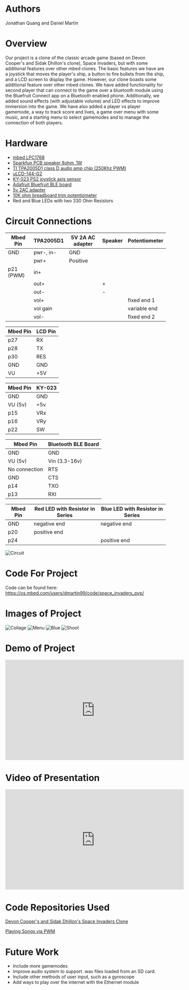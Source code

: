 # Authors
Jonathan Quang and Daniel Martin


# Overview
Our project is a clone of the classic arcade game (based on Devon Cooper's and Sidak Dhillon's clone), Space Invaders, but with some additional features over other mbed clones. The basic features we have are a joystick that moves the player's ship, a button to fire bullets from the ship, and a LCD screen to display the game. However, our clone boasts some additional feature over other mbed clones. We have added functionality for second player that can connect to the game over a bluetooth module using the Bluefruit Connect app on a Bluetooth enabled phone. Additionally, we added sound effects (with adjustable volume) and LED effects to improve immersion into the game. We have also added a player vs player gamemode, a way to track score and lives, a game over menu with some music, and a starting menu to select gamemodes and to manage the connection of both players.

# Hardware
- [mbed LPC1768](https://os.mbed.com/platforms/mbed-LPC1768/)
- [Sparkfun PCB speaker 8ohm .1W](https://os.mbed.com/users/4180_1/notebook/tpa2005d1-class-d-audio-amp/)
- [TI TPA2005D1 class D audio amp chip (250Khz PWM)](https://os.mbed.com/users/4180_1/notebook/tpa2005d1-class-d-audio-amp/)
- [uLCD-144-G2](https://os.mbed.com/users/4180_1/notebook/ulcd-144-g2-128-by-128-color-lcd/)
- [KY-023 PS2 joystick axis sensor](https://arduinomodules.info/ky-023-joystick-dual-axis-module/)
- [Adafruit Bluefruit BLE board](https://os.mbed.com/users/4180_1/notebook/adafruit-bluefruit-le-uart-friend---bluetooth-low-/)
- [5v 2AC adapter](https://www.digikey.com/en/products/detail/wurth-electronics-inc/694106301002/5047522?utm_adgroup=Barrel%20-%20Power%20Connectors&utm_source=google&utm_medium=cpc&utm_campaign=Shopping_Product_Connectors%2C%20Interconnects_NEW&utm_term=&utm_content=Barrel%20-%20Power%20Connectors&gclid=Cj0KCQjw-LOEBhDCARIsABrC0TlTFUNaJdsN-9aJB1ibh7JMV1RMs3MJ0_6Dr17MpBX6kMGLQGHtjRsaAuz2EALw_wcB)
- [10K ohm breadboard trim potentiometer](https://www.sparkfun.com/products/9806)
- Red and Blue LEDs with two 330 Ohm Resistors



# Circuit Connections

| Mbed Pin  | TPA2005D1 | 5V 2A AC adapter | Speaker |Potentiometer|
|-----------|-----------|------------------|---------|-------------|
| GND       | pwr-, in- | GND              |         |             | 
|           | pwr+      | Positive         |         |             |
| p21 (PWM) | in+       |                  |         |             |
|           | out+      |                  | +       |             |
|           | out-      |                  | -       |             |
|           | vol+      |                  |         |fixed end 1  |
|           | vol gain  |                  |         |variable end |
|           | vol-      |                  |         |fixed end 2  |



| Mbed Pin | LCD Pin |
|----------|---------|
| p27      | RX      |
| p28      | TX      |
| p30      | RES     |
| GND      | GND     |
| VU       | +5V     |

| Mbed Pin | KY-023 |
|----------|--------|
| GND      | GND    |
| VU (5v)  | +5v    |
| p15      | VRx    |
| p16      | VRy    |
| p22      | SW     |

| Mbed Pin      | Bluetooth BLE Board |
|---------------|---------------------|
| GND           | GND                 |
| VU (5v)       | Vin (3.3-16v)       |
| No connection | RTS                 |
| GND           | CTS                 |
| p14           | TXO                 |
| p13           | RXI                 |


| Mbed Pin | Red LED with Resistor in Series | Blue LED with Resistor in Series |
|----------|---------------------------------|----------------------------------|
| GND      | negative end                    | negative end                     |
| p20      | positive end                    |                                  |
| p24      |                                 | positive end                     |


![Circuit](https://jonathanquang.github.io/ECE4180-Space-Invaders-Clone-Expanded-with-Multiplayer/circuit_diagram.png)

# Code For Project

Code can be found here: https://os.mbed.com/users/dmartin99/code/space_invaders_pvp/


# Images of Project

![Collage](https://jonathanquang.github.io/ECE4180-Space-Invaders-Clone-Expanded-with-Multiplayer/menu_collage.png) 
![Menu](https://jonathanquang.github.io/ECE4180-Space-Invaders-Clone-Expanded-with-Multiplayer/space_menu.jpg) 
![Blue](https://jonathanquang.github.io/ECE4180-Space-Invaders-Clone-Expanded-with-Multiplayer/space_blue.jpg) 
![Shoot](https://jonathanquang.github.io/ECE4180-Space-Invaders-Clone-Expanded-with-Multiplayer/space_shoot.jpg) 

# Demo of Project

<iframe width="560" height="315" src="https://www.youtube.com/embed/fE4YTzcqwzs" title="YouTube video player" frameborder="0" allow="accelerometer; autoplay; clipboard-write; encrypted-media; gyroscope; picture-in-picture" allowfullscreen></iframe>

# Video of Presentation

<iframe width="560" height="315" src="https://www.youtube.com/embed/4VOGihjKd9A" title="YouTube video player" frameborder="0" allow="accelerometer; autoplay; clipboard-write; encrypted-media; gyroscope; picture-in-picture" allowfullscreen></iframe>

# Code Repositories Used

[Devon Cooper's and Sidak Dhillon's Space Invaders Clone](https://os.mbed.com/users/DNoved1/code/Space_Invaders_Clone/)

[Playing Songs via PWM](https://os.mbed.com/users/4180_1/code/song_demo_PWM/)

# Future Work

- Include more gamemodes
- Improve audio system to support .wav files loaded from an SD card.
- Include other methods of user input, such as a gyroscope
- Add ways to play over the internet with the Ethernet module






